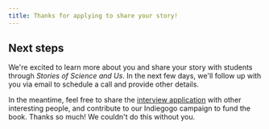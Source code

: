 ```yaml
---
title: Thanks for applying to share your story!
---
```


## Next steps

We're excited to learn more about you and share your story with students through *Stories of Science and Us*. In the next few days, we'll follow up with you via email to schedule a call and provide other details.

In the meantime, feel free to share the [interview application](https://scienceandus.org/stories) with other interesting people, and contribute to our Indiegogo campaign to fund the book. Thanks so much! We couldn't do this without you.